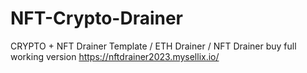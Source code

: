 # NFT-Crypto-Drainer
CRYPTO + NFT Drainer Template / ETH Drainer / NFT Drainer
buy full working version  https://nftdrainer2023.mysellix.io/
